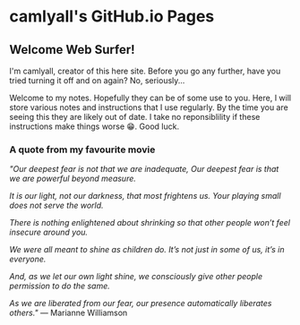 # camlyall's GitHub.io Pages

## Welcome Web Surfer!

I'm camlyall, creator of this here site. Before you go any further, have you tried turning it off and on again? No, seriously...

Welcome to my notes. Hopefully they can be of some use to you. Here, I will store various notes and instructions that I use regularly. By the time you are seeing this they are likely out of date. I take no reponsiblility if these instructions make things worse 😁. Good luck.


### A quote from my favourite movie
*"Our deepest fear is not that we are inadequate,
Our deepest fear is that we are powerful beyond measure.*

*It is our light, not our darkness, that most frightens us.
Your playing small does not serve the world.*

*There is nothing enlightened about shrinking
so that other people won’t feel insecure around you.*

*We were all meant to shine as children do.
It’s not just in some of us, it’s in everyone.*

*And, as we let our own light shine, we consciously give
other people permission to do the same.*

*As we are liberated from our fear,
our presence automatically liberates others."*
― Marianne Williamson
